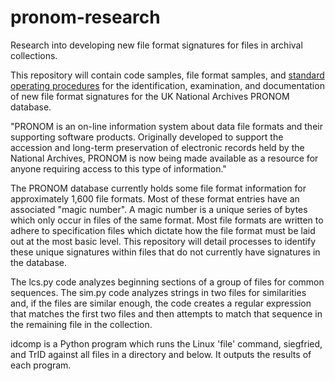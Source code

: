 # pronom-research

Research into developing new file format signatures for files in archival collections.

This repository will contain code samples, file format samples, and <a href="https://github.com/gleporeNARA/pronom-research/wiki">standard operating procedures</a> for the identification, examination, and documentation of new file format signatures for the UK National Archives PRONOM database.

"PRONOM is an on-line information system about data file formats and their supporting software products. Originally developed to support the accession and long-term preservation of electronic records held by the National Archives, PRONOM is now being made available as a resource for anyone requiring access to this type of information."

The PRONOM database currently holds some file format information for approximately 1,600 file formats. Most of these format entries have an associated "magic number". A magic number is a unique series of bytes which only occur in files of the same format. Most file formats are written to adhere to specification files which dictate how the file format must be laid out at the most basic level. This repository will detail processes to identify these unique signatures within files that do not currently have signatures in the database.

The lcs.py code analyzes beginning sections of a group of files for common sequences. The sim.py code analyzes strings in two files for similarities and, if the files are similar enough, the code creates a regular expression that matches the first two files and then attempts to match that sequence in the remaining file in the collection.

idcomp is a Python program which runs the Linux 'file' command, siegfried, and TrID against all files in a directory and below. It outputs the results of each program.


